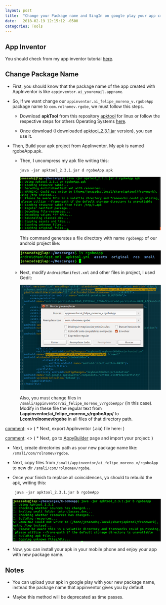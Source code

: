 ```yaml
---
layout: post
title:  "Change your Package name and SingIn on google play your app created using App Inventor."
date:   2018-02-19 12:15:12 -0500
categories: Tools
---
```

## App Inventor

You should check from my app inventor tutorial [here][apptutorial].

## Change Package Name

* First, you should know that the package name of the app created with AppInventor is like `appinventor.ai_youremail.appname`.  

* So, If we want change our `appinventor.ai_felipe_moreno_v.rgobeApp` package name to `com.rolnomev.rgobe`, we must follow this steps.

   * Download **apkTool** from this repository [apktool][apkToolRepo] for linux or follow the respective steps for others Operating Systems [here][apkToolURL].

   * Once download (I downloaded [apktool_2.3.1.jar][apkToolVersion] version), you can use it.
   
* Then, Build your apk project from AppInventor. My apk is named rgobeApp.apk.

   * Then, I uncompress my apk file writing this:
   
         java -jar apktool_2.3.1.jar d rgobeApp.apk
   
     ![apkToolRun][apkToolRunBash]

     This command generates a file directory with name `rgobeApp` of our android project like:
     
     ![apkToolDir][apkToolDir]

   * Next, modify `AndroidManifest.xml` and other files in project, I used Gedit:
   
     ![androidmanifest][AndroidManifestChange]
     
     Also, you must change files in `/smali/appinventor/ai_felipe_moreno_v/rgobeApp/` (in this case).  
     Modify in these file the regular text from **Lappinventor/ai_felipe_moreno_v/rgobeApp/** to **Lcom/rolnomev/rgobe** in all files of that directory path.
     
[comment]: <> (   * Next, export AppInventor (.aia) file here: )
   
[comment]: <> (      ![AIaia][aiAiaFile] )
      
[comment]: <> (   * Next, go to [AppyBuilder](http://gold.appybuilder.com/) page and import your project: )

   * Next, create directories path as your new package name like: `/smali/com/rolnomev/rgobe`.

   * Next, copy files from `/smali/appinventor/ai_felipe_moreno_v/rgobeApp` to new dir `/smali/com/rolnomev/rgobe`.
   
   * Once your finish to replace all coincidences, yo should to rebuild the apk, writing this:
   
          java -jar apktool_2.3.1.jar b rgobeApp
     
     ![apkToolBuild][apkToolBuild]
     
   * Now, you can install your apk in your mobile phone and enjoy your app with new package name.
   
   
## Notes

* You can upload your apk in google play with your new package name, instead the package name that appinventor gives you by default.

* Maybe this method will be deprecated as time passes.


[apptutorial]:           /tools/Installing-App-Inventor
[apkToolRepo]:           https://bitbucket.org/iBotPeaches/apktool/downloads/
[apkToolURL]:            https://ibotpeaches.github.io/Apktool/install/
[apkToolVersion]:        /files/apktool_2.3.1.jar
[apkToolRunBash]:        /assets/tools/apkTool/runningApkTool.png
[apkToolDir]:            /assets/tools/apkTool/dirApkTool.png
[AndroidManifestChange]: /assets/tools/apkTool/changePackageName.png
[aiAiaFile]:             /assets/tools/appInventor/generateAiaFile.png
[apkToolBuild]:          /assets/tools/apkTool/buildingApkTool.png
